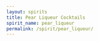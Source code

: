```yaml
---
layout: spirits
title: Pear Liqueur Cocktails
spirit_name: pear_liqueur
permalink: /spirit/pear_liqueur/
---
```

